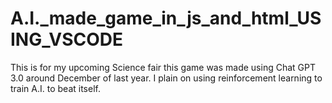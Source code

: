 # A.I._made_game_in_js_and_html_USING_VSCODE
This is for my upcoming Science fair this game was made using Chat GPT 3.0 around December of last year. I plain on using reinforcement learning to train A.I. to beat itself.
